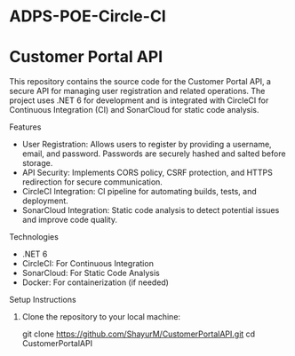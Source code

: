 # ADPS-POE-Circle-CI
# Customer Portal API

This repository contains the source code for the Customer Portal API, a secure API for managing user registration and related operations. The project uses .NET 6 for development and is integrated with CircleCI for Continuous Integration (CI) and SonarCloud for static code analysis.

 Features

- User Registration: Allows users to register by providing a username, email, and password. Passwords are securely hashed and salted before storage.
- API Security: Implements CORS policy, CSRF protection, and HTTPS redirection for secure communication.
- CircleCI Integration: CI pipeline for automating builds, tests, and deployment.
- SonarCloud Integration: Static code analysis to detect potential issues and improve code quality.

 Technologies

- .NET 6
- CircleCI: For Continuous Integration
- SonarCloud: For Static Code Analysis
- Docker: For containerization (if needed)

 Setup Instructions

1. Clone the repository to your local machine:

   git clone https://github.com/ShayurM/CustomerPortalAPI.git
   cd CustomerPortalAPI

